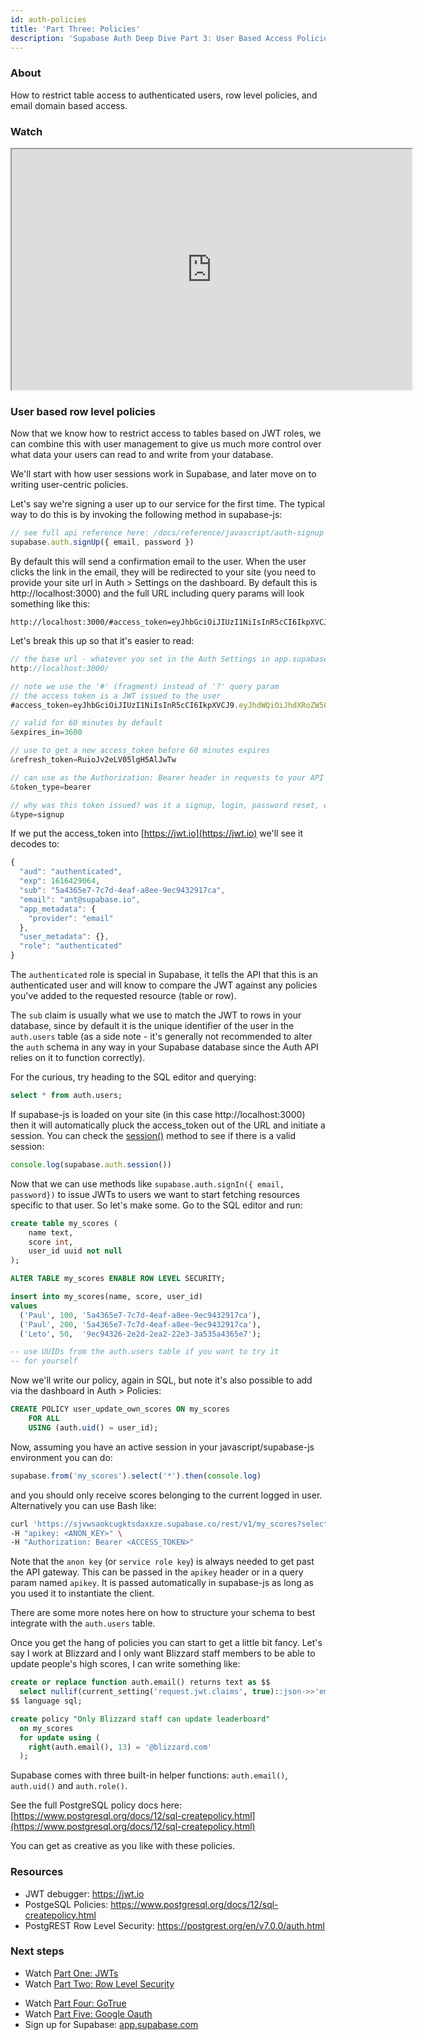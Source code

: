 ```yaml
---
id: auth-policies
title: 'Part Three: Policies'
description: 'Supabase Auth Deep Dive Part 3: User Based Access Policies'
---
```


### About

How to restrict table access to authenticated users, row level policies, and email domain based access.

### Watch

<iframe className="w-full video-with-border" width="640" height="385" src="https://www.youtube-nocookie.com/embed/0LvCOlELs5U" frameBorder="1" allow="accelerometer; autoplay; clipboard-write; encrypted-media; gyroscope; picture-in-picture" allowFullScreen></iframe>

### User based row level policies

Now that we know how to restrict access to tables based on JWT roles, we can combine this with user management to give us much more control over what data your users can read to and write from your database.

We'll start with how user sessions work in Supabase, and later move on to writing user-centric policies.

Let's say we're signing a user up to our service for the first time. The typical way to do this is by invoking the following method in supabase-js:

```jsx
// see full api reference here: /docs/reference/javascript/auth-signup
supabase.auth.signUp({ email, password })
```

By default this will send a confirmation email to the user. When the user clicks the link in the email, they will be redirected to your site (you need to provide your site url in Auth > Settings on the dashboard. By default this is http://localhost:3000) and the full URL including query params will look something like this:

```
http://localhost:3000/#access_token=eyJhbGciOiJIUzI1NiIsInR5cCI6IkpXVCJ9.eyJhdWQiOiJhdXRoZW50aWNhdGVkIiwiZXhwIjoxNjE2NDI5MDY0LCJzdWIiOiI1YTQzNjVlNy03YzdkLTRlYWYtYThlZS05ZWM5NDMyOTE3Y2EiLCJlbWFpbCI6ImFudEBzdXBhYmFzZS5pbyIsImFwcF9tZXRhZGF0YSI6eyJwcm92aWRlciI6ImVtYWlsIn0sInVzZXJfbWV0YWRhdGEiOnt9LCJyb2xlIjoiYXV0aGVudGljYXRlZCJ9.4IFzn4eymqUNYYo2AHLxNRL8m08G93Qcg3_fblGqDjo&expires_in=3600&refresh_token=RuioJv2eLV05lgH5AlJwTw&token_type=bearer&type=signup
```

Let's break this up so that it's easier to read:

```jsx
// the base url - whatever you set in the Auth Settings in app.supabase.com dashboard
http://localhost:3000/

// note we use the '#' (fragment) instead of '?' query param
// the access token is a JWT issued to the user
#access_token=eyJhbGciOiJIUzI1NiIsInR5cCI6IkpXVCJ9.eyJhdWQiOiJhdXRoZW50aWNhdGVkIiwiZXhwIjoxNjE2NDI5MDY0LCJzdWIiOiI1YTQzNjVlNy03YzdkLTRlYWYtYThlZS05ZWM5NDMyOTE3Y2EiLCJlbWFpbCI6ImFudEBzdXBhYmFzZS5pbyIsImFwcF9tZXRhZGF0YSI6eyJwcm92aWRlciI6ImVtYWlsIn0sInVzZXJfbWV0YWRhdGEiOnt9LCJyb2xlIjoiYXV0aGVudGljYXRlZCJ9.4IFzn4eymqUNYYo2AHLxNRL8m08G93Qcg3_fblGqDjo

// valid for 60 minutes by default
&expires_in=3600

// use to get a new access_token before 60 minutes expires
&refresh_token=RuioJv2eLV05lgH5AlJwTw

// can use as the Authorization: Bearer header in requests to your API
&token_type=bearer

// why was this token issued? was it a signup, login, password reset, or magic link?
&type=signup
```

If we put the access_token into [https://jwt.io](https://jwt.io) we'll see it decodes to:

```jsx
{
  "aud": "authenticated",
  "exp": 1616429064,
  "sub": "5a4365e7-7c7d-4eaf-a8ee-9ec9432917ca",
  "email": "ant@supabase.io",
  "app_metadata": {
    "provider": "email"
  },
  "user_metadata": {},
  "role": "authenticated"
}
```

The `authenticated` role is special in Supabase, it tells the API that this is an authenticated user and will know to compare the JWT against any policies you've added to the requested resource (table or row).

The `sub` claim is usually what we use to match the JWT to rows in your database, since by default it is the unique identifier of the user in the `auth.users` table (as a side note - it's generally not recommended to alter the `auth` schema in any way in your Supabase database since the Auth API relies on it to function correctly).

For the curious, try heading to the SQL editor and querying:

```sql
select * from auth.users;
```

If supabase-js is loaded on your site (in this case http://localhost:3000) then it will automatically pluck the access_token out of the URL and initiate a session. You can check the [session()](/docs/reference/javascript/auth-session) method to see if there is a valid session:

```jsx
console.log(supabase.auth.session())
```

Now that we can use methods like `supabase.auth.signIn({ email, password})` to issue JWTs to users we want to start fetching resources specific to that user. So let's make some. Go to the SQL editor and run:

```sql
create table my_scores (
    name text,
    score int,
    user_id uuid not null
);

ALTER TABLE my_scores ENABLE ROW LEVEL SECURITY;

insert into my_scores(name, score, user_id)
values
  ('Paul', 100, '5a4365e7-7c7d-4eaf-a8ee-9ec9432917ca'),
  ('Paul', 200, '5a4365e7-7c7d-4eaf-a8ee-9ec9432917ca'),
  ('Leto', 50,  '9ec94326-2e2d-2ea2-22e3-3a535a4365e7');

-- use UUIDs from the auth.users table if you want to try it
-- for yourself
```

Now we'll write our policy, again in SQL, but note it's also possible to add via the dashboard in Auth > Policies:

```sql
CREATE POLICY user_update_own_scores ON my_scores
    FOR ALL
    USING (auth.uid() = user_id);
```

Now, assuming you have an active session in your javascript/supabase-js environment you can do:

```jsx
supabase.from('my_scores').select('*').then(console.log)
```

and you should only receive scores belonging to the current logged in user. Alternatively you can use Bash like:

```bash
curl 'https://sjvwsaokcugktsdaxxze.supabase.co/rest/v1/my_scores?select=*' \
-H "apikey: <ANON_KEY>" \
-H "Authorization: Bearer <ACCESS_TOKEN>"
```

Note that the `anon key` (or `service role key`) is always needed to get past the API gateway. This can be passed in the `apikey` header or in a query param named `apikey`. It is passed automatically in supabase-js as long as you used it to instantiate the client.

There are some more notes here on how to structure your schema to best integrate with the `auth.users` table.

Once you get the hang of policies you can start to get a little bit fancy. Let's say I work at Blizzard and I only want Blizzard staff members to be able to update people's high scores, I can write something like:

```sql
create or replace function auth.email() returns text as $$
  select nullif(current_setting('request.jwt.claims', true)::json->>'email', '')::text;
$$ language sql;

create policy "Only Blizzard staff can update leaderboard"
  on my_scores
  for update using (
    right(auth.email(), 13) = '@blizzard.com'
  );
```

Supabase comes with three built-in helper functions: `auth.email()`, `auth.uid()` and `auth.role()`.

See the full PostgreSQL policy docs here: [https://www.postgresql.org/docs/12/sql-createpolicy.html](https://www.postgresql.org/docs/12/sql-createpolicy.html)

You can get as creative as you like with these policies.

### Resources

- JWT debugger: https://jwt.io​
- PostgeSQL Policies: https://www.postgresql.org/docs/12/sql-createpolicy.html
- PostgREST Row Level Security: https://postgrest.org/en/v7.0.0/auth.html

### Next steps

- Watch [Part One: JWTs](/docs/learn/auth-deep-dive/auth-deep-dive-jwts)
- Watch [Part Two: Row Level Security](/docs/learn/auth-deep-dive/auth-row-level-security)
<!-- - Watch [Part Three: Policies](/docs/learn/auth-deep-dive/auth-policies) -->
- Watch [Part Four: GoTrue](/docs/learn/auth-deep-dive/auth-gotrue)
- Watch [Part Five: Google Oauth](/docs/learn/auth-deep-dive/auth-google-oauth)
- Sign up for Supabase: [app.supabase.com](https://app.supabase.com)
